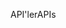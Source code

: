 <span data-ttu-id="ce3a0-101">API'ler</span><span class="sxs-lookup"><span data-stu-id="ce3a0-101">APIs</span></span>